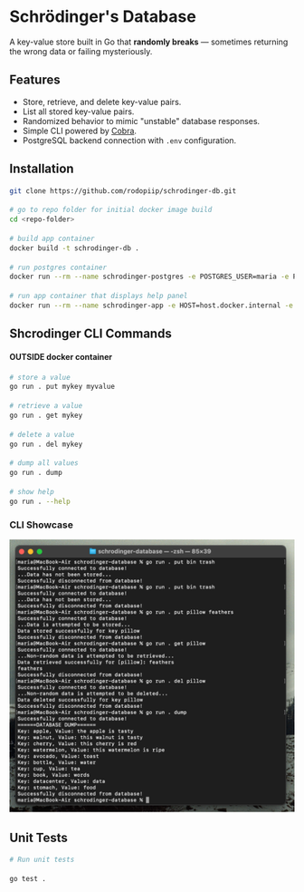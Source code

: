# Schrödinger's Database

A key-value store built in Go that **randomly breaks** — sometimes returning the wrong data or failing mysteriously. 

## Features
- Store, retrieve, and delete key-value pairs.
- List all stored key-value pairs.
- Randomized behavior to mimic "unstable" database responses.
- Simple CLI powered by [Cobra](https://github.com/spf13/cobra).
- PostgreSQL backend connection with `.env` configuration.

## Installation
```bash
git clone https://github.com/rodopiip/schrodinger-db.git

# go to repo folder for initial docker image build
cd <repo-folder>

# build app container
docker build -t schrodinger-db .

# run postgres container
docker run --rm --name schrodinger-postgres -e POSTGRES_USER=maria -e POSTGRES_PASSWORD=5432 -e POSTGRES_DB=schrodingerdatabase -p 5432:5432 postgres:16

# run app container that displays help panel
docker run --rm --name schrodinger-app -e HOST=host.docker.internal -e PORT=5432 -e USER=maria -e PASSWORD=5432 -e DB_NAME=schrodingerdatabase schrodinger-db --help
```

## Shcrodinger CLI Commands 
#### OUTSIDE docker container 
```bash
# store a value
go run . put mykey myvalue

# retrieve a value
go run . get mykey

# delete a value
go run . del mykey

# dump all values
go run . dump

# show help
go run . --help

```
### CLI Showcase
![img.png](img.png)

## Unit Tests
```bash
# Run unit tests

go test .
```